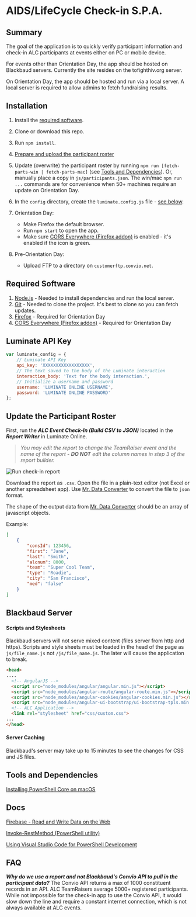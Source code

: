 # AIDS/LifeCycle Check-in S.P.A.

## Summary

The goal of the application is to quickly verify participant information and check-in ALC participants at events either on PC or mobile device.

For events other than Orientation Day, the app should be hosted on Blackbaud servers. Currently the site resides on the tofighthiv.org server.

On Orientation Day, the app should be hosted and run via a local server. A local server is required to allow admins to fetch fundraising results.

## Installation

1.  Install the [required software](#required-software).

2.  Clone or download this repo.

3.  Run `npm install`.

4.  [Prepare and upload the participant roster](#update-the-participant-roster)

5.  Update (overwrite) the participant roster by running `npm run [fetch-parts-win | fetch-parts-mac]` (see [Tools and Dependencies](#tools-and-dependencies)). Or, manually place a copy in `js/participants.json`. The win/mac `npm run ...` commands are for convenience when 50+ machines require an update on Orientation Day.

6.  In the `config` directory, create the `luminate.config.js` file - [see below](#luminate-api-key).

7.  Orientation Day:

    * Make Firefox the default browser.
    * Run `npm start` to open the app.
    * Make sure [CORS Everywhere (Firefox addon)](https://addons.mozilla.org/en-US/firefox/addon/cors-everywhere/) is enabled - it's enabled if the icon is green.

8.  Pre-Orientation Day:
    * Upload FTP to a directory on `​​customerftp.convio.net`.

## Required Software

1.  [Node.js](https://nodejs.org/en/) - Needed to install dependencies and run the local server.
2.  [Git](https://git-scm.com/) - Needed to clone the project. It's best to clone so you can fetch updates.
3.  [Firefox](https://www.mozilla.org/en-US/firefox/) - Required for Orientation Day
4.  [CORS Everywhere (Firefox addon)](https://addons.mozilla.org/en-US/firefox/addon/cors-everywhere/) - Required for Orientation Day

## Luminate API Key

```javascript
var luminate_config = {
	// Luminate API Key
	api_key: 'XXXXXXXXXXXXXXXXXX',
	// The text saved to the body of the Luminate interaction
	interaction_body: 'Text for the body interaction.',
	// Initialize a username and password
	username: 'LUMINATE ONLINE USERNAME',
	password: 'LUMINATE ONLINE PASSWORD'
};
```

## Update the Participant Roster

First, run the _***ALC Event Check-In (Build CSV to JSON)***_ located in the _***Report Writer***_ in Luminate Online.

> _You may edit the report to change the TeamRaiser event and the name of the report - ***DO NOT*** edit the column names in step 3 of the report builder._

![Run check-in report](https://raw.githubusercontent.com/jeffreylowy/aidslifecycle-checkin/master/readme/001_run_report.png)

Download the report as `.csv`. Open the file in a plain-text editor (not Excel or another spreadsheet app). Use [Mr. Data Converter](https://shancarter.github.io/mr-data-converter) to convert the file to `json` format.

The shape of the output data from [Mr. Data Converter](https://shancarter.github.io/mr-data-converter) should be an array of javascript objects.

Example:

```json
[
	{
		"consId": 123456,
		"first": "Jane",
		"last": "Smith",
		"alcnum": 8000,
		"team": "Super Cool Team",
		"type": "Roadie",
		"city": "San Francisco",
		"med": "false"
	}
]
```

## Blackbaud Server

#### Scripts and Stylesheets

Blackbaud servers will not serve mixed content (files server from http and https). Scripts and style sheets must be loaded in the head of the page as `js/file_name.js` not `/js/file_name.js`. The later will cause the application to break.

```html
<head>
....
  <!-- AngularJS -->
  <script src="node_modules/angular/angular.min.js"></script>
  <script src="node_modules/angular-route/angular-route.min.js"></script>
  <script src="node_modules/angular-cookies/angular-cookies.min.js"></script>
  <script src="node_modules/angular-ui-bootstrap/ui-bootstrap-tpls.min.js"></script>
  <!-- ALC Application -->
  <link rel="stylesheet" href="css/custom.css">
...
</head>
```

#### Server Caching

Blackbaud's server may take up to 15 minutes to see the changes for CSS and JS files.

## Tools and Dependencies

[Installing PowerShell Core on macOS](https://docs.microsoft.com/en-us/powershell/scripting/install/installing-powershell-core-on-macos?view=powershell-6)

## Docs

[Firebase - Read and Write Data on the Web](https://firebase.google.com/docs/database/web/read-and-write)

[Invoke-RestMethod (PowerShell utility)](https://docs.microsoft.com/en-us/powershell/module/Microsoft.PowerShell.Utility/Invoke-RestMethod?view=powershell-6)

[Using Visual Studio Code for PowerShell Development](https://docs.microsoft.com/en-us/powershell/scripting/components/vscode/using-vscode?view=powershell-6)

## FAQ

**_Why do we use a report and not Blackbaud's Convio API to pull in the participant data?_**
The Convio API returns a max of 1000 constituent records in an API. ALC TeamRaisers average 5000+ registered participants. While not impossible for the check-in app to use the Convio API, it would slow down the line and require a constant internet connection, which is not always available at ALC events.
